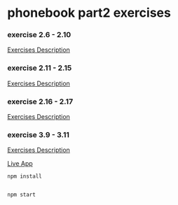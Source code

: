 # phonebook part2 exercises

### exercise 2.6 - 2.10
[Exercises Description](https://fullstackopen.com/en/part2/forms#exercises-2-6-2-10)

### exercise 2.11 - 2.15
[Exercises Description](https://fullstackopen.com/en/part2/altering_data_in_server#exercises-2-12-2-15)

### exercise 2.16 - 2.17
[Exercises Description](https://fullstackopen.com/en/part2/adding_styles_to_react_app#exercises-2-16-2-17)

### exercise 3.9 - 3.11
[Exercises Description](https://fullstackopen.com/en/part3/deploying_app_to_internet#exercises-3-9-3-11)



[Live App](https://spring-pine-2324.fly.dev/)


    npm install


    npm start
